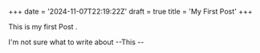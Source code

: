 +++
date = '2024-11-07T22:19:22Z'
draft = true
title = 'My First Post'
+++

This is my first Post .

I'm not sure what to write about --This --
